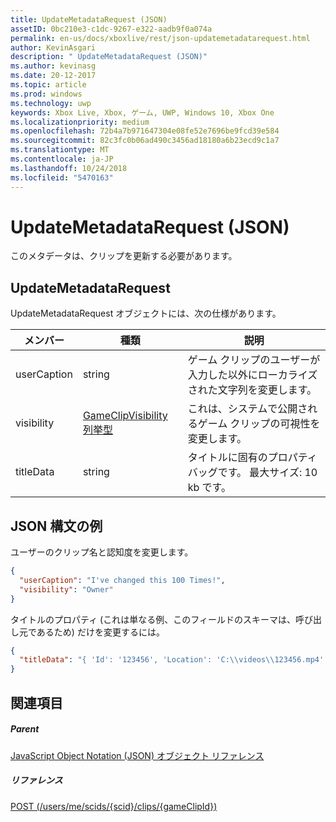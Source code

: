 ```yaml
---
title: UpdateMetadataRequest (JSON)
assetID: 0bc210e3-c1dc-9267-e322-aadb9f0a074a
permalink: en-us/docs/xboxlive/rest/json-updatemetadatarequest.html
author: KevinAsgari
description: " UpdateMetadataRequest (JSON)"
ms.author: kevinasg
ms.date: 20-12-2017
ms.topic: article
ms.prod: windows
ms.technology: uwp
keywords: Xbox Live, Xbox, ゲーム, UWP, Windows 10, Xbox One
ms.localizationpriority: medium
ms.openlocfilehash: 72b4a7b971647304e08fe52e7696be9fcd39e584
ms.sourcegitcommit: 82c3fc0b06ad490c3456ad18180a6b23ecd9c1a7
ms.translationtype: MT
ms.contentlocale: ja-JP
ms.lasthandoff: 10/24/2018
ms.locfileid: "5470163"
---
```

# <a name="updatemetadatarequest-json"></a>UpdateMetadataRequest (JSON)
このメタデータは、クリップを更新する必要があります。 
<a id="ID4EN"></a>

 
## <a name="updatemetadatarequest"></a>UpdateMetadataRequest
 
UpdateMetadataRequest オブジェクトには、次の仕様があります。
 
| メンバー| 種類| 説明| 
| --- | --- | --- | 
| userCaption| string| ゲーム クリップのユーザーが入力した以外にローカライズされた文字列を変更します。| 
| visibility| [GameClipVisibility 列挙型](../enums/gvr-enum-gameclipvisibility.md)| これは、システムで公開されるゲーム クリップの可視性を変更します。| 
| titleData| string| タイトルに固有のプロパティ バッグです。 最大サイズ: 10 kb です。| 
  
<a id="ID4EBC"></a>

 
## <a name="sample-json-syntax"></a>JSON 構文の例
 
ユーザーのクリップ名と認知度を変更します。
 

```json
{
  "userCaption": "I've changed this 100 Times!",
  "visibility": "Owner"
}

```

 
タイトルのプロパティ (これは単なる例、このフィールドのスキーマは、呼び出し元であるため) だけを変更するには。
 

```json
{
  "titleData": "{ 'Id': '123456', 'Location': 'C:\\videos\\123456.mp4' }"
}

```

  
<a id="ID4EQC"></a>

 
## <a name="see-also"></a>関連項目
 
<a id="ID4ESC"></a>

 
##### <a name="parent"></a>Parent 

[JavaScript Object Notation (JSON) オブジェクト リファレンス](atoc-xboxlivews-reference-json.md)

  
<a id="ID4E3C"></a>

 
##### <a name="reference"></a>リファレンス 

[POST (/users/me/scids/{scid}/clips/{gameClipId})](../uri/dvr/uri-usersmescidclipsgameclipidpost.md)

   